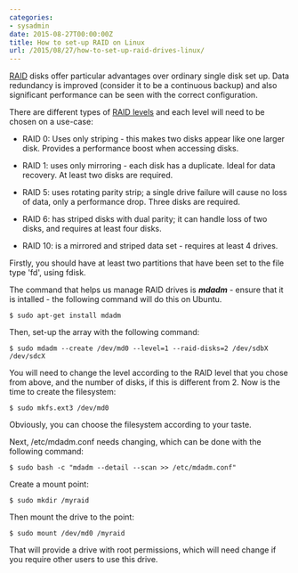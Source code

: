 ```yaml
---
categories:
- sysadmin
date: 2015-08-27T00:00:00Z
title: How to set-up RAID on Linux
url: /2015/08/27/how-to-set-up-raid-drives-linux/
---
```


[RAID](https://en.wikipedia.org/wiki/RAID) disks offer particular advantages over ordinary single disk set up. Data redundancy is improved (consider it to be a continuous backup) and also significant performance can be seen with the correct configuration.

There are different types of [RAID levels](https://en.wikipedia.org/wiki/Standard_RAID_levels) and each level will need to be chosen on a use-case:

- RAID 0: Uses only striping - this makes two disks appear like one larger disk. Provides a performance boost when accessing disks.

- RAID 1: uses only mirroring - each disk has a duplicate. Ideal for data recovery. At least two disks are required. 

- RAID 5: uses rotating parity strip; a single drive failure will cause no loss of data, only a performance drop. Three disks are required.

- RAID 6: has striped disks with dual parity; it can handle loss of two disks, and requires at least four disks. 

- RAID 10: is a mirrored and striped data set - requires at least 4 drives.

Firstly, you should have at least two partitions that have been set to the file type 'fd', using fdisk.

The command that helps us manage RAID drives is __*mdadm*__ - ensure that it is intalled - the following command will do this on Ubuntu.

	$ sudo apt-get install mdadm

Then, set-up the array with the following command:

	$ sudo mdadm --create /dev/md0 --level=1 --raid-disks=2 /dev/sdbX /dev/sdcX

You will need to change the level according to the RAID level that you chose from above, and the number of disks, if this is different from 2.
Now is the time to create the filesystem:

	$ sudo mkfs.ext3 /dev/md0

Obviously, you can choose the filesystem according to your taste. 
	
Next, /etc/mdadm.conf needs changing, which can be done with the following command:

	$ sudo bash -c "mdadm --detail --scan >> /etc/mdadm.conf"

Create a mount point:

	$ sudo mkdir /myraid

Then mount the drive to the point:

	$ sudo mount /dev/md0 /myraid

That will provide a drive with root permissions, which will need change if you require other users to use this drive.


